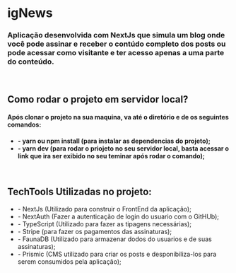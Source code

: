 # igNews

<h3>Aplicação desenvolvida com NextJs que simula um blog onde você pode assinar e receber o contúdo completo dos posts ou pode acessar como visitante e ter acesso apenas a uma parte do conteúdo.</h3>

</br>

<h2>Como rodar o projeto em servidor local?</h2>
<h4>Após clonar o projeto na sua maquina, va até o diretório e de os seguintes comandos:<h4>
 
<ul>
 <li>- yarn ou npm install (para instalar as dependencias do projeto);</li>
 <li>- yarn dev (para rodar o priojeto no seu servidor local, basta acessar o link que ira ser exibido no seu teminar após rodar o comando);</li>
</ul>
   
 </br>
  
<h2>TechTools Utilizadas no projeto:</h2>
 
<ul>
<li>- NextJs (Utilizado para construir o FrontEnd da aplicação);</li>
<li>- NextAuth (Fazer a autenticação de login do usuario com o GitHUb);</li>
<li>- TypeScript (Utilizado para fazer as tipagens necessárias);</li> 
<li>- Stripe (para fazer os pagamentos das assinaturas);</li>
<li>- FaunaDB (Utilizado para armazenar dodos do usuarios e de suas assinaturas);</li>
<li>- Prismic (CMS utilizado para criar os posts e desponibiliza-los para serem consumidos pela aplicação);</li>
</ul>
